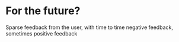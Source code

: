 # For the future?

Sparse feedback from the user, with time to time
negative feedback, sometimes positive feedback